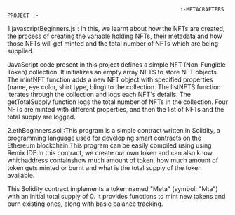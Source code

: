                                                            :-METACRAFTERS PROJECT :-
                                                             
1.javascriptBeginners.js : In this, we learnt about how the NFTs are created, the process of creating the variable holding NFTs,
their metadata and how those NFTs will get minted and the total number of NFTs which are being supplied.    


JavaScript code present in this project defines a simple NFT (Non-Fungible Token) collection. It initializes an empty array NFTS to store NFT objects. The mintNFT function adds a new NFT object with specified properties (name, eye color, shirt type, bling) to the collection. The listNFTS function iterates through the collection and logs each NFT's details. The getTotalSupply function logs the total number of NFTs in the collection. Four NFTs are minted with different properties, and then the list of NFTs and the total supply are logged.

                                                                   
2.ethBeginners.sol :This program is a simple contract written in Solidity, a programming language used for developing smart contracts on the Ethereum blockchain.This program can be easily compiled using using Remix IDE.In this contract, we create our own token and can also know whichaddress containshow much amount of token, how much amount of token gets minted or burnt and what is the total supply of the token available.

This Solidity contract implements a token named "Meta" (symbol: "Mta") with an initial total supply of 0. It provides functions to mint new tokens and burn existing ones, along with basic balance tracking. 
